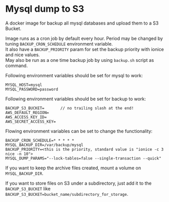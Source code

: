 # Mysql dump to S3
A docker image for backup all mysql databases and upload them to a S3 Bucket.

Image runs as a cron job by default every hour. Period may be changed by tuning `BACKUP_CRON_SCHEDULE` environment variable.   
It also have a `BACKUP_PRIORITY` param for set the backup priority with ionice and nice values.   
May also be run as a one time backup job by using `backup.sh` script as command.
 

Following environment variables should be set for mysql to work:
```
MYSQL_HOST=mysql
MYSQL_PASSWORD=password
```

Following environment variables should be set for backup to work:
```
BACKUP_S3_BUCKET=		// no trailing slash at the end!
AWS_DEFAULT_REGION=
AWS_ACCESS_KEY_ID=
AWS_SECRET_ACCESS_KEY=
```

Flowing environment variables can be set to change the functionality:
```
BACKUP_CRON_SCHEDULE=* * * * *
MYSQL_BACKUP_DIR=/var/backup/mysql
BACKUP_PRIORITY=<this is the priority, standard value is "ionice -c 3 nice -n 10">
MYSQL_DUMP_PARAMS="--lock-tables=false --single-transaction --quick" 
```


If you want to keep the archive files created, mount a volume on `MYSQL_BACKUP_DIR`.

If you want to store files on S3 under a subdirectory, just add it to the `BACKUP_S3_BUCKET` like `BACKUP_S3_BUCKET=bucket_name/subdirectory_for_storage`.
